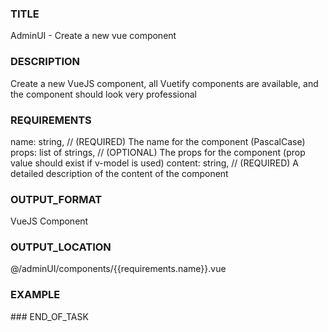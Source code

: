 ### TITLE
AdminUI - Create a new vue component
### DESCRIPTION
Create a new VueJS component, all Vuetify components are available, and the component should look very professional
### REQUIREMENTS
name: string, // (REQUIRED) The name for the component (PascalCase)
props: list of strings, // (OPTIONAL) The props for the component (prop value should exist if v-model is used)
content: string, // (REQUIRED) A detailed description of the content of the component
### OUTPUT_FORMAT
VueJS Component
### OUTPUT_LOCATION
@/adminUI/components/{{requirements.name}}.vue
### EXAMPLE
<template>
  <div class="">
    <!-- Your HTML code here -->
  </div>
</template>
<script>
export default {
  data() {
    return {
      // Your data here
    }
  },
}
</script>
<style>
  /* All CSS classes should be prefixed with a custom class name to ensure that CSS doesn't affect other components */
</style>
### END_OF_TASK
